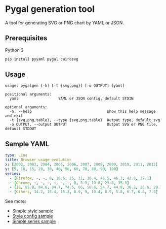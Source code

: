 # Pygal generation tool

A tool for generating SVG or PNG chart by YAML or JSON.

## Prerequisites

Python 3

```bash
pip install pyyaml pygal cairosvg
```

## Usage

```
usage: pygalgen [-h] [-t {svg,png}] [-o OUTPUT] [yaml]

positional arguments:
  yaml                  YAML or JSON config, default STDIN

optional arguments:
  -h, --help                                  show this help message and exit
  -t {svg,png,table}, --type {svg,png,table}  Output type, default svg
  -o OUTPUT, --output OUTPUT                  Output SVG or PNG file, default STDOUT
```

## Sample YAML

```yaml
type: Line
title: Browser usage evolution
x: [2002, 2003, 2004, 2005, 2006, 2007, 2008, 2009, 2010, 2011, 2012]
y: [5, 10, 15, 20, 30, 40, 50, 60, 70, 80, 90, 100]
series:
  - [Firefox, ~, ~, 0, 16.6, 25, 31, 36.4, 45.5, 46.3, 42.8, 37.1]
  - [Chrome, ~, ~, ~, ~, ~, ~, 0, 3.9, 10.8, 23.8, 35.3]
  - [IE, 85.8, 84.6, 84.7, 74.5, 66, 58.6, 54.7, 44.8, 36.2, 26.6, 20.1]
  - [Others, 14.2, 15.4, 15.3, 8.9, 9, 10.4, 8.9, 5.8, 6.7, 6.8, 7.5]
```

See more:

* [Simple style sample](test.yaml)
* [Style config sample](test_style.yaml)
* [Simple series sample](test_series.yaml)
